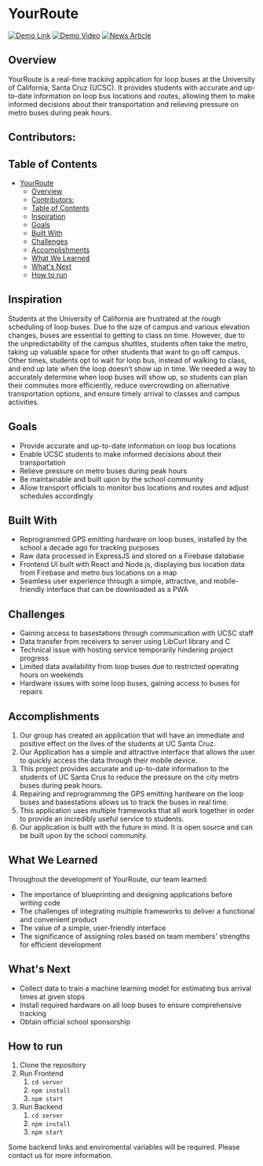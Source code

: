 # YourRoute

[![Demo Link](https://img.shields.io/badge/-Demo%20Link-blue)](https://yourroute.tech/)
[![Demo Video](https://img.shields.io/badge/-Demo%20Video-red)](https://www.youtube.com/watch?v=DlAGp-IjtJM)
[![News Article](https://img.shields.io/badge/-News%20Article-green)](https://news.ucsc.edu/2023/07/slugloop-google-solution-challenge.html)

## Overview

YourRoute is a real-time tracking application for loop buses at the University of California, Santa Cruz (UCSC). It provides students with accurate and up-to-date information on loop bus locations and routes, allowing them to make informed decisions about their transportation and relieving pressure on metro buses during peak hours.


## Contributors:



## Table of Contents

- [YourRoute](#yourroute)
  - [Overview](#overview)
  - [Contributors:](#contributors)
  - [Table of Contents](#table-of-contents)
  - [Inspiration](#inspiration)
  - [Goals](#goals)
  - [Built With](#built-with)
  - [Challenges](#challenges)
  - [Accomplishments](#accomplishments)
  - [What We Learned](#what-we-learned)
  - [What's Next](#whats-next)
  - [How to run](#how-to-run)

## Inspiration

Students at the University of California are frustrated at the rough scheduling of loop buses. Due to the size of campus and various elevation changes, buses are essential to getting to class on time. However, due to the unpredictability of the campus shuttles, students often take the metro, taking up valuable space for other students that want to go off campus. Other times, students opt to wait for loop bus, instead of walking to class, and end up late when the loop doesn’t show up in time. We needed a way to accurately determine when loop buses will show up, so students can plan their commutes more efficiently, reduce overcrowding on alternative transportation options, and ensure timely arrival to classes and campus activities.

## Goals

- Provide accurate and up-to-date information on loop bus locations
- Enable UCSC students to make informed decisions about their transportation
- Relieve pressure on metro buses during peak hours
- Be maintainable and built upon by the school community
- Allow transport officials to monitor bus locations and routes and adjust schedules accordingly

## Built With

- Reprogrammed GPS emitting hardware on loop buses, installed by the school a decade ago for tracking purposes
- Raw data processed in ExpressJS and stored on a Firebase database
- Frontend UI built with React and Node.js, displaying bus location data from Firebase and metro bus locations on a map
- Seamless user experience through a simple, attractive, and mobile-friendly interface that can be downloaded as a PWA

## Challenges

- Gaining access to basestations through communication with UCSC staff
- Data transfer from receivers to server using LibCurl library and C
- Technical issue with hosting service temporarily hindering project progress
- Limited data availability from loop buses due to restricted operating hours on weekends
- Hardware issues with some loop buses, gaining access to buses for repairs


## Accomplishments

1.  Our group has created an application that will have an immediate and positive effect on the lives of the students at UC Santa Cruz.
2.  Our Application has a simple and attractive interface that allows the user to quickly access the data through their mobile device.
3.  This project provides accurate and up-to-date information to the students of UC Santa Crus to reduce the pressure on the city metro buses during peak hours.
4.  Repairing and reprogramming the GPS emitting hardware on the loop buses and basestations allows us to track the buses in real time.
5.  This application uses multiple frameworks that all work together in order to provide an incredibly useful service to students.
6.  Our application is built with the future in mind. It is open source and can be built upon by the school community.

## What We Learned

Throughout the development of YourRoute, our team learned:

- The importance of blueprinting and designing applications before writing code
- The challenges of integrating multiple frameworks to deliver a functional and convenient product
- The value of a simple, user-friendly interface
- The significance of assigning roles based on team members' strengths for efficient development

## What's Next

- Collect data to train a machine learning model for estimating bus arrival times at given stops
- Install required hardware on all loop buses to ensure comprehensive tracking
- Obtain official school sponsorship


## How to run

1. Clone the repository
2. Run Frontend
   1. `cd server`
   2. `npm install`
   3. `npm start`
3. Run Backend
   1. `cd server`
   2. `npm install`
   3. `npm start`

Some backend links and enviromental variables will be required. Please contact us for more information.
